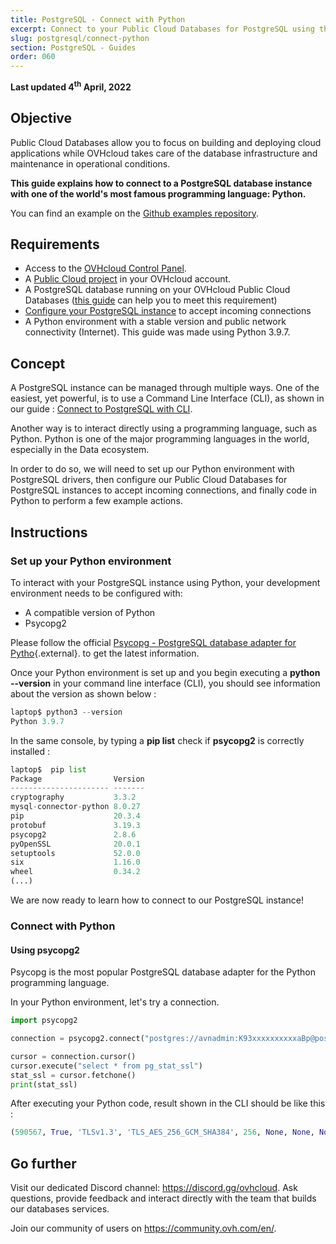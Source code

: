 ```yaml
---
title: PostgreSQL - Connect with Python
excerpt: Connect to your Public Cloud Databases for PostgreSQL using the Python programming language
slug: postgresql/connect-python
section: PostgreSQL - Guides
order: 060
---
```


**Last updated 4<sup>th</sup> April, 2022**

## Objective

Public Cloud Databases allow you to focus on building and deploying cloud applications while OVHcloud takes care of the database infrastructure and maintenance in operational conditions.

**This guide explains how to connect to a PostgreSQL database instance with one of the world's most famous programming language: Python.**

You can find an example on the [Github examples repository](https://github.com/ovh/public-cloud-databases-examples/tree/main/databases/postgresql/python/hello-world).

## Requirements

- Access to the [OVHcloud Control Panel](https://www.ovh.com/auth/?action=gotomanager&from=https://www.ovh.ie/&ovhSubsidiary=ie).
- A [Public Cloud project](https://www.ovhcloud.com/en-ie/public-cloud/) in your OVHcloud account.
- A PostgreSQL database running on your OVHcloud Public Cloud Databases ([this guide](https://docs.ovh.com/ie/en/publiccloud/databases/getting-started/) can help you to meet this requirement)
- [Configure your PostgreSQL instance](https://docs.ovh.com/ie/en/publiccloud/databases/postgresql/configure-postgresql-instance/) to accept incoming connections
- A Python environment with a stable version and public network connectivity (Internet). This guide was made using Python 3.9.7.

## Concept

A PostgreSQL instance can be managed through multiple ways.
One of the easiest, yet powerful, is to use a Command Line Interface (CLI), as shown in our guide : [Connect to PostgreSQL with CLI](https://docs.ovh.com/ie/en/publiccloud/databases/postgresql/connect-cli).

Another way is to interact directly using a programming language, such as Python.
Python is one of the major programming languages in the world, especially in the Data ecosystem.

In order to do so, we will need to set up our Python environment with PostgreSQL drivers, then configure our Public Cloud Databases for PostgreSQL instances to accept incoming connections, and finally code in Python to perform a few example actions.

## Instructions

### Set up your Python environment

To interact with your PostgreSQL instance using Python, your development environment needs to be configured with:

- A compatible version of Python
- Psycopg2

Please follow the official [Psycopg - PostgreSQL database adapter for Pytho](https://www.psycopg.org/docs/){.external}. to get the latest information.

Once your Python environment is set up and you begin executing a **python --version** in your command line interface (CLI), you should see information about the version as shown below :

```python
laptop$ python3 --version
Python 3.9.7
```

In the same console, by typing a **pip list** check if **psycopg2** is correctly installed :

```python
laptop$  pip list           
Package                Version
---------------------- -------
cryptography           3.3.2
mysql-connector-python 8.0.27
pip                    20.3.4
protobuf               3.19.3
psycopg2               2.8.6
pyOpenSSL              20.0.1
setuptools             52.0.0
six                    1.16.0
wheel                  0.34.2
(...)
```

We are now ready to learn how to connect to our PostgreSQL instance!

### Connect with Python

#### Using psycopg2

Psycopg is the most popular PostgreSQL database adapter for the Python programming language.

In your Python environment, let's try a connection.

```python
import psycopg2

connection = psycopg2.connect("postgres://avnadmin:K93xxxxxxxxxxaBp@postgresql-57xxxxfc-o2xxxxb53.database.cloud.ovh.net:20184/defaultdb?sslmode=require")

cursor = connection.cursor()
cursor.execute("select * from pg_stat_ssl")
stat_ssl = cursor.fetchone()
print(stat_ssl)
```

After executing your Python code, result shown in the CLI should be like this :

```python
(590567, True, 'TLSv1.3', 'TLS_AES_256_GCM_SHA384', 256, None, None, None)
```

## Go further

Visit our dedicated Discord channel: <https://discord.gg/ovhcloud>. Ask questions, provide feedback and interact directly with the team that builds our databases services.

Join our community of users on <https://community.ovh.com/en/>.

